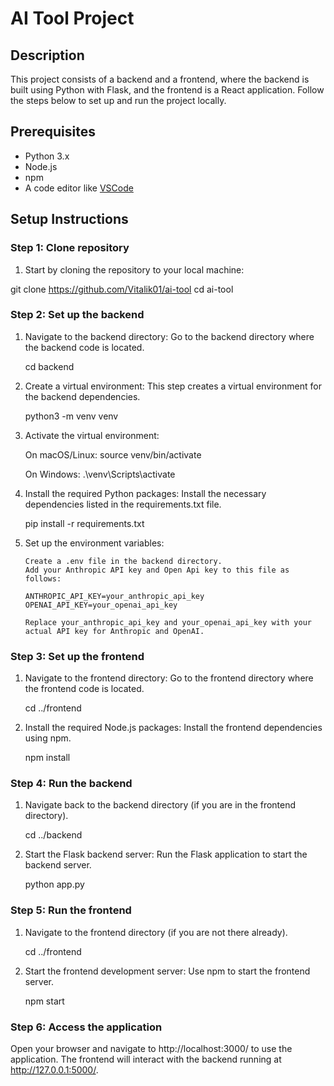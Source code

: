 # AI Tool Project

## Description

This project consists of a backend and a frontend, where the backend is built using Python with Flask, and the frontend is a React application. Follow the steps below to set up and run the project locally.

## Prerequisites

- Python 3.x
- Node.js
- npm
- A code editor like [VSCode](https://code.visualstudio.com/)

## Setup Instructions

### Step 1: Clone repository

1.  Start by cloning the repository to your local machine:

git clone https://github.com/Vitalik01/ai-tool
cd ai-tool

### Step 2: Set up the backend

1.  Navigate to the backend directory: Go to the backend directory where the backend code is located.

    cd backend

2.  Create a virtual environment: This step creates a virtual environment for the backend dependencies.

    python3 -m venv venv

3.  Activate the virtual environment:

    On macOS/Linux:
    source venv/bin/activate

    On Windows:
    .\venv\Scripts\activate

4.  Install the required Python packages: Install the necessary dependencies listed in the requirements.txt file.

    pip install -r requirements.txt

5.  Set up the environment variables:

        Create a .env file in the backend directory.
        Add your Anthropic API key and Open Api key to this file as follows:

        ANTHROPIC_API_KEY=your_anthropic_api_key
        OPENAI_API_KEY=your_openai_api_key

        Replace your_anthropic_api_key and your_openai_api_key with your actual API key for Anthropic and OpenAI.

### Step 3: Set up the frontend

1. Navigate to the frontend directory: Go to the frontend directory where the frontend code is located.

   cd ../frontend

2. Install the required Node.js packages: Install the frontend dependencies using npm.

   npm install

### Step 4: Run the backend

1. Navigate back to the backend directory (if you are in the frontend directory).

   cd ../backend

2. Start the Flask backend server: Run the Flask application to start the backend server.

   python app.py

### Step 5: Run the frontend

1. Navigate to the frontend directory (if you are not there already).

   cd ../frontend

2. Start the frontend development server: Use npm to start the frontend server.

   npm start

### Step 6: Access the application

Open your browser and navigate to http://localhost:3000/ to use the application.
The frontend will interact with the backend running at http://127.0.0.1:5000/.
